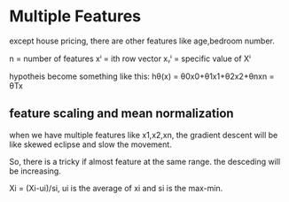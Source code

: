 # Multiple Features

except house pricing, there are other features like age,bedroom number.

n = number of features 
xⁱ = ith row vector
xᵧⁱ = specific value of Xⁱ

hypotheis become something like this:
hθ(x) = θ0x0+θ1x1+θ2x2+θnxn = θTx


## feature scaling and mean normalization

when we have multiple features like x1,x2,xn, the gradient descent will be like skewed eclipse and slow the movement.

So, there is a tricky if almost feature at the same range. the desceding will be increasing.

Xi = (Xi-ui)/si, ui is the average of xi and si is the max-min.

